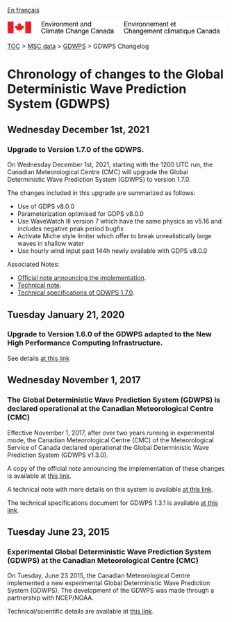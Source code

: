 [En français](changelog_gdwps_fr.md)

![ECCC logo](../../img_eccc-logo.png)

[TOC](../../readme_en.md) > [MSC data](../readme_en.md) > [GDWPS](readme_gdwps_en.md) > GDWPS Changelog

# Chronology of changes to the Global Deterministic Wave Prediction System (GDWPS)

## Wednesday December 1st, 2021

### Upgrade to Version 1.7.0 of the GDWPS.

On Wednesday December 1st, 2021, starting with the 1200 UTC run, the Canadian Meteorological Centre (CMC) will upgrade the Global Deterministic Wave Prediction System (GDWPS) to version 1.7.0.

The changes included in this upgrade are summarized as follows:

* Use of GDPS v8.0.0
* Parameterization optimised for GDPS v8.0.0
* Use WaveWatch III version 7 which have the same physics as v5.16 and includes negative peak period bugfix
* Activate Miche style limiter which offer to break unrealistically large waves in shallow water
* Use hourly wind input past 144h newly available with GDPS v8.0.0

Associated Notes:

* [Official note announcing the implementation](http://dd.weather.gc.ca/doc/genots/2021/11/29/NOCN03_CWAO_XXXX).
* [Technical note](https://collaboration.cmc.ec.gc.ca/cmc/cmoi/product_guide/docs/tech_notes/technote_gdwps-170_e.pdf).
* [Technical specifications of GDWPS 1.7.0](https://collaboration.cmc.ec.gc.ca/cmc/cmoi/product_guide/docs/tech_specifications/tech_specifications_GDWPS_1.7.0_e.pdf).

## Tuesday January 21, 2020

### Upgrade to Version 1.6.0 of the GDWPS adapted to the New High Performance Computing Infrastructure.

See details [at this link](../changelog_multisystems_en.md)

## Wednesday November 1, 2017

### The Global Deterministic Wave Prediction System (GDWPS) is declared operational at the Canadian Meteorological Centre (CMC)

Effective November 1, 2017, after over two years running in experimental mode, the Canadian Meteorological Centre (CMC) of the Meteorological Service of Canada declared operational the Global Deterministic Wave Prediction System (GDWPS v1.3.0).

A copy of the official note announcing the implementation of these changes is available at [this link](http://dd.meteo.gc.ca/doc/genots/2017/10/31/NOCN03_CWAO_311455___01870).

A technical note with more details on this system is available [at this link](https://collaboration.cmc.ec.gc.ca/cmc/cmoi/product_guide/docs/lib/op_systems/doc_opchanges/technote_gdwps_20150623_e.pdf).

The technical specifications document for GDWPS 1.3.1 is available [at this link](https://collaboration.cmc.ec.gc.ca/cmc/cmoi/product_guide/docs/tech_specifications/tech_specifications_GDWPS_1.3.1_e.pdf).


## Tuesday June 23, 2015

### Experimental Global Deterministic Wave Prediction System (GDWPS) at the Canadian Meteorological Centre (CMC)

On Tuesday, June 23 2015, the Canadian Meteorological Centre implemented a new experimental Global Deterministic Wave Prediction System (GDWPS). The development of the GDWPS was made through a partnership with NCEP/NOAA.

Technical/scientific details are available at [this link](https://collaboration.cmc.ec.gc.ca/cmc/cmoi/product_guide/docs/lib/op_systems/doc_opchanges/technote_gdwps_20150623_e.pdf).


